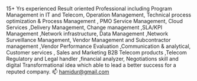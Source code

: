 15+ Yrs experienced Result oriented Professional including Program Management in IT and Telecom, 
Operation Management, Technical process optimization & Process Management , PMO Service Management, Cloud Services ,Delivery Management, Change management ,SLA/KPI Management ,Network infrastructure, Data Management ,Network Surveillance Management, Vendor Management and Subcontractor management ,Vendor Performance Evaluation ,Communication & analytical, Customer services , Sales and Marketing B2B Telecom products ,Telecom Regulatory and Legal handler ,financial analyzer, Negotiations skill and digital Transformational idea which able to lead a better success for a reputed company.
📫 hamidur@gmail.com
